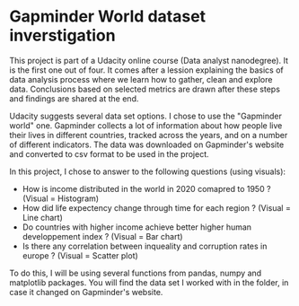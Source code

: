 # Gapminder World dataset inverstigation

This project is part of a Udacity online course (Data analyst nanodegree). It is the first one out of four. It comes after a lession explaining the basics
of data analysis process where we learn how to gather, clean and explore data. Conclusions based on selected metrics are drawn after these steps and findings are shared at the end.

Udacity suggests several data set options. I chose to use the "Gapminder world" one. Gapminder collects a lot of information about how people live their lives in different countries,
tracked across the years, and on a number of different indicators. The data was downloaded on Gapminder's website and converted to csv format to be used in the project.

In this project, I chose to answer to the following questions (using visuals):
- How is income distributed in the world in 2020 comapred to 1950 ? (Visual = Histogram)
- How did life expectency change through time for each region ? (Visual = Line chart)
- Do countries with higher income achieve better higher human developpement index ? (Visual = Bar chart)
- Is there any correlation between inqueality and corruption rates in europe ? (Visual = Scatter plot)

To do this, I will be using several functions from pandas, numpy and matplotlib packages.
You will find the data set I worked with in the folder, in case it changed on Gapminder's website.
